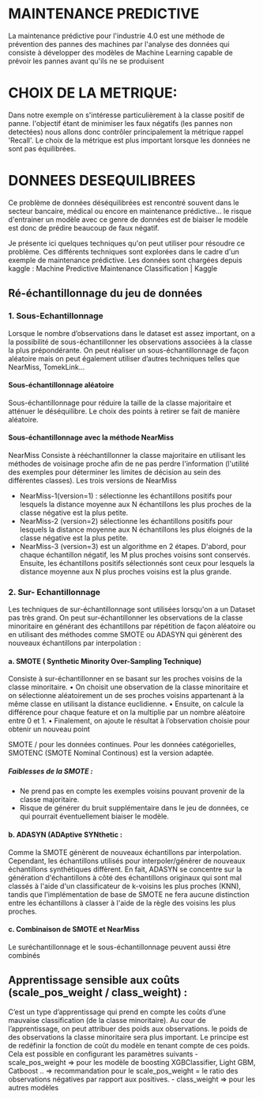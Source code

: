# MAINTENANCE PREDICTIVE 
La maintenance prédictive pour l'industrie 4.0 est une méthode de prévention des pannes des machines par l'analyse des données qui consiste à développer des modèles de Machine Learning capable de  prévoir les pannes avant qu'ils ne se produisent
# CHOIX DE LA METRIQUE: 
Dans notre exemple on s'intéresse particulièrement à la classe positif de panne. l'objectif étant de minimiser les faux négatifs (les pannes non detectées) nous allons donc contrôler principalement la métrique rappel 'Recall'. Le choix de la métrique est plus important lorsque les données ne sont pas équilibrées.
# DONNEES DESEQUILIBREES
Ce problème de données déséquilibrées est rencontré souvent dans le secteur bancaire, médical ou encore en maintenance prédictive… le risque d'entrainer un modèle avec ce genre de données est de biaiser le modèle est donc de prédire beaucoup de faux négatif.

Je présente ici quelques techniques qu'on peut utiliser pour résoudre ce problème. Ces différents techniques sont explorées dans le cadre d'un exemple de maintenance prédictive.
Les données sont chargées depuis kaggle : Machine Predictive Maintenance Classification | Kaggle


## Ré-échantillonnage du jeu de données

### 1. Sous-Echantillonnage
Lorsque le nombre d’observations dans le dataset est assez important, on a la possibilité de sous-échantillonner les observations associées à la classe la plus prépondérante. On peut réaliser un sous-échantillonnage de façon aléatoire mais on peut également utiliser d’autres techniques telles que NearMiss,  TomekLink…

#### Sous-échantillonnage aléatoire
Sous-échantillonnage pour réduire la taille de la classe majoritaire et atténuer le déséquilibre. Le choix des points à retirer se fait de manière aléatoire.

#### Sous-échantillonnage avec la méthode NearMiss
NearMiss Consiste à rééchantillonner la classe majoritaire en utilisant les méthodes de voisinage proche afin de ne pas perdre l'information (l'utilité des exemples pour déterminer les limites de décision au sein des différentes classes).
Les trois  versions de NearMiss 
- NearMiss-1(version=1) :  sélectionne les échantillons positifs pour lesquels la distance moyenne aux N échantillons les plus proches de la classe négative est la plus petite.
- NearMiss-2 (version=2) sélectionne les échantillons positifs pour lesquels la distance moyenne aux N échantillons les plus éloignés de la classe négative est la plus petite.
- NearMiss-3 (version=3)  est un algorithme en 2 étapes. D'abord, pour chaque échantillon négatif, les M plus proches voisins sont conservés. Ensuite, les échantillons positifs sélectionnés sont ceux pour lesquels la distance moyenne aux N plus proches voisins est la plus grande.

### 2. Sur- Echantillonnage 
Les techniques de sur-échantillonnage sont utilisées lorsqu'on a un Dataset pas très grand. On peut sur-échantillonner les observations de la classe minoritaire en générant des échantillons par répétition de façon aléatoire ou en utilisant des méthodes comme SMOTE ou ADASYN  qui génèrent des nouveaux échantillons par interpolation : 
 
#### a. SMOTE ( Synthetic Minority Over-Sampling Technique)  
Consiste à sur-échantillonner en se basant sur les proches voisins de la classe minoritaire.
	• On choisit une observation de la classe minoritaire et on sélectionne aléatoirement un de ses proches voisins appartenant à la même classe en utilisant la distance euclidienne.
	• Ensuite, on calcule la différence pour chaque feature et on la multiplie par un nombre aléatoire entre 0 et 1.
	• Finalement, on ajoute le résultat à l’observation choisie pour obtenir un nouveau point

SMOTE / pour les données continues. Pour les données catégorielles,  SMOTENC (SMOTE Nominal Continous) est la version adaptée.
##### Faiblesses de la SMOTE :
- Ne prend pas en compte les exemples voisins pouvant provenir de la classe majoritaire.
- Risque de générer du bruit supplémentaire dans le jeu de données, ce qui pourrait éventuellement biaiser le modèle. 

#### b. ADASYN (ADAptive SYNthetic :
Comme la SMOTE génèrent de nouveaux échantillons par interpolation. Cependant, les échantillons utilisés pour interpoler/générer de nouveaux échantillons synthétiques diffèrent.  En fait, ADASYN se concentre sur la génération d'échantillons à côté des échantillons originaux qui sont mal classés à l'aide d'un classificateur de k-voisins les plus proches (KNN), tandis que l'implémentation de base de SMOTE ne fera aucune distinction entre les échantillons à classer à l'aide de la règle des voisins les plus proches.

#### c. Combinaison de SMOTE et NearMiss
Le suréchantillonnage et le sous-échantillonnage peuvent aussi être combinés

## Apprentissage sensible aux coûts (scale_pos_weight / class_weight) :

C’est un type d’apprentissage qui prend en compte les coûts d’une mauvaise classification (de la classe minoritaire).
Au cour de l’apprentissage, on peut attribuer des poids aux observations. le poids de des observations  la classe minoritaire sera plus important. Le principe est de redéfinir la fonction de coût du modèle en tenant compte de ces poids.
Cela est possible en configurant les paramètres suivants
    - scale_pos_weight  => pour les modèle de boosting  XGBClassifier, Light GBM, Catboost ..
        => recommandation pour le scale_pos_weight = le ratio des observations négatives par rapport aux positives.
    - class_weight => pour les autres modèles 


